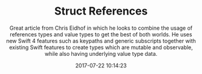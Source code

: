 ---
title: "Struct References"
subtitle: "Great article from Chris Eidhof in which he looks to combine the usage of references types and value types to get the best of both worlds. He uses new Swift 4 features such as keypaths and generic subscripts together with existing Swift features to create types which are mutable and observable, while also having underlying value type data."
tags: ["KVO","keypath","generics","Swift4"]
link: "http://chris.eidhof.nl/post/references/"
date: "2017-07-22 10:14:23"
---